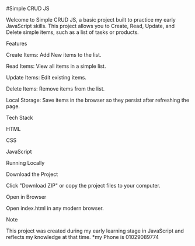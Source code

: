 #Simple CRUD JS

Welcome to Simple CRUD JS, a basic project built to practice my early JavaScript skills. This project allows you to Create, Read, Update, and Delete simple items, such as a list of tasks or products.

Features

Create Items: Add New items to the list.

Read Items: View all items in a simple list.

Update Items: Edit existing items.

Delete Items: Remove items from the list.

Local Storage: Save items in the browser so they persist after refreshing the page.

Tech Stack

HTML

CSS

JavaScript

Running Locally

Download the Project

Click "Download ZIP" or copy the project files to your computer.

Open in Browser

Open index.html in any modern browser.

Note

This project was created during my early learning stage in JavaScript and reflects my knowledge at that time.
*my Phone is 01029089774

